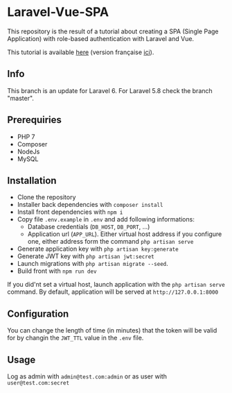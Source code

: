 # Laravel-Vue-SPA

This repository is the result of a tutorial about creating a SPA (Single Page Application) with role-based authentication with Laravel and Vue.

This tutorial is available [here](https://medium.com/@ripoche.b/create-a-spa-with-role-based-authentication-with-laravel-and-vue-js-ac4b260b882f) (version française [ici](https://medium.com/@ripoche.b/cr%C3%A9er-une-spa-avec-authentification-par-r%C3%B4les-avec-laravel-et-vue-js-e69782ac6896)).

## Info
This branch is an update for Laravel 6. For Laravel 5.8 check the branch "master".

## Prerequiries

- PHP 7
- Composer
- NodeJs
- MySQL

## Installation

- Clone the repository
- Installer back dependencies with `composer install`
- Install front dependencies with `npm i`
- Copy file `.env.example` in `.env` and add following informations:
    - Database credentials (`DB_HOST`, `DB_PORT`, ...)
    - Application url (`APP_URL`). Either virtual host address if you configure one, either address form the command `php artisan serve`
- Generate application key with `php artisan key:generate`
- Generate JWT key with `php artisan jwt:secret`
- Launch migrations with `php artisan migrate --seed`.
- Build front with `npm run dev`

If you did'nt set a virtual host, launch application with the `php artisan serve` command. By default, application will be served at `http://127.0.0.1:8000`

## Configuration

You can change the length of time (in minutes) that the token will be valid for by changin the `JWT_TTL` value in the `.env` file.

## Usage

Log as admin with `admin@test.com:admin` or as user with `user@test.com:secret`
